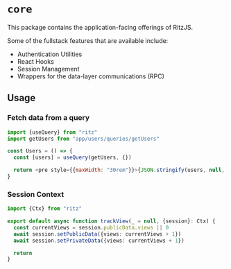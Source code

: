 # `core`

This package contains the application-facing offerings of RitzJS.

Some of the fullstack features that are available include:

- Authentication Utilities
- React Hooks
- Session Management
- Wrappers for the data-layer communications (RPC)

## Usage

### Fetch data from a query

```js
import {useQuery} from "ritz"
import getUsers from "app/users/queries/getUsers"

const Users = () => {
  const [users] = useQuery(getUsers, {})

  return <pre style={{maxWidth: "30rem"}}>{JSON.stringify(users, null, 2)}</pre>
}
```

### Session Context

```ts
import {Ctx} from "ritz"

export default async function trackView(_ = null, {session}: Ctx) {
  const currentViews = session.publicData.views || 0
  await session.setPublicData({views: currentViews + 1})
  await session.setPrivateData({views: currentViews + 1})

  return
}
```
